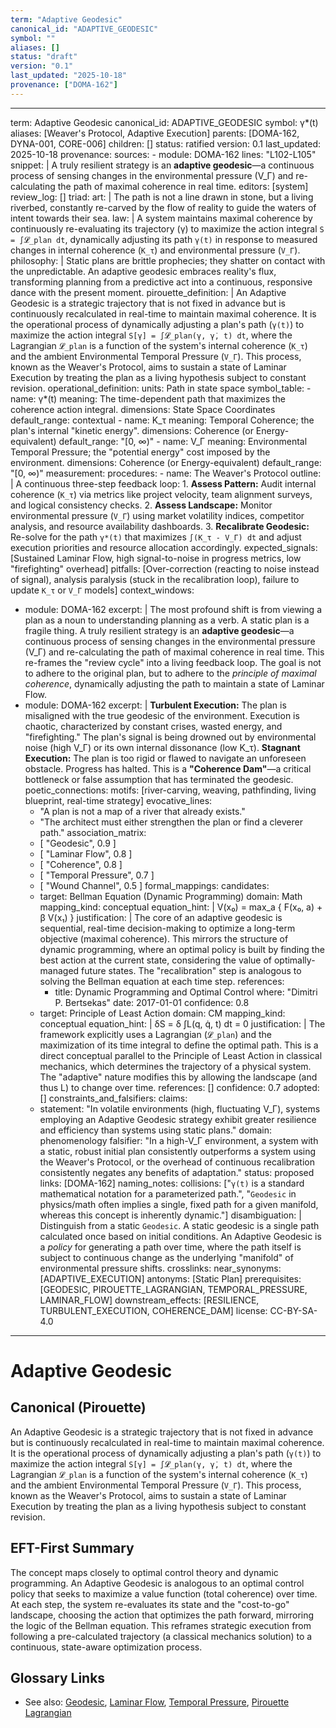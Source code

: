 ```yaml
---
term: "Adaptive Geodesic"
canonical_id: "ADAPTIVE_GEODESIC"
symbol: ""
aliases: []
status: "draft"
version: "0.1"
last_updated: "2025-10-18"
provenance: ["DOMA-162"]
---
```


---
term: Adaptive Geodesic
canonical_id: ADAPTIVE_GEODESIC
symbol: γ*(t)
aliases: [Weaver's Protocol, Adaptive Execution]
parents: [DOMA-162, DYNA-001, CORE-006]
children: []
status: ratified
version: 0.1
last_updated: 2025-10-18
provenance:
  sources:
    - module: DOMA-162
      lines: "L102-L105"
      snippet: |
        A truly resilient strategy is an **adaptive geodesic**—a continuous process of sensing changes in the environmental pressure (V_Γ) and re-calculating the path of maximal coherence in real time.
  editors: [system]
  review_log: []
triad:
  art: |
    The path is not a line drawn in stone, but a living riverbed, constantly re-carved by the flow of reality to guide the waters of intent towards their sea.
  law: |
    A system maintains maximal coherence by continuously re-evaluating its trajectory (γ) to maximize the action integral `S = ∫𝓛_plan dt`, dynamically adjusting its path `γ(t)` in response to measured changes in internal coherence (`K_τ`) and environmental pressure (`V_Γ`).
  philosophy: |
    Static plans are brittle prophecies; they shatter on contact with the unpredictable. An adaptive geodesic embraces reality's flux, transforming planning from a predictive act into a continuous, responsive dance with the present moment.
pirouette_definition: |
  An Adaptive Geodesic is a strategic trajectory that is not fixed in advance but is continuously recalculated in real-time to maintain maximal coherence. It is the operational process of dynamically adjusting a plan's path (`γ(t)`) to maximize the action integral `S[γ] = ∫𝓛_plan(γ, γ̇, t) dt`, where the Lagrangian `𝓛_plan` is a function of the system's internal coherence (`K_τ`) and the ambient Environmental Temporal Pressure (`V_Γ`). This process, known as the Weaver's Protocol, aims to sustain a state of Laminar Execution by treating the plan as a living hypothesis subject to constant revision.
operational_definition:
  units: Path in state space
  symbol_table:
    - name: γ*(t)
      meaning: The time-dependent path that maximizes the coherence action integral.
      dimensions: State Space Coordinates
      default_range: contextual
    - name: K_τ
      meaning: Temporal Coherence; the plan's internal "kinetic energy".
      dimensions: Coherence (or Energy-equivalent)
      default_range: "[0, ∞)"
    - name: V_Γ
      meaning: Environmental Temporal Pressure; the "potential energy" cost imposed by the environment.
      dimensions: Coherence (or Energy-equivalent)
      default_range: "[0, ∞)"
  measurement:
    procedures:
      - name: The Weaver's Protocol
        outline: |
          A continuous three-step feedback loop:
          1. **Assess Pattern:** Audit internal coherence (`K_τ`) via metrics like project velocity, team alignment surveys, and logical consistency checks.
          2. **Assess Landscape:** Monitor environmental pressure (`V_Γ`) using market volatility indices, competitor analysis, and resource availability dashboards.
          3. **Recalibrate Geodesic:** Re-solve for the path `γ*(t)` that maximizes `∫(K_τ - V_Γ) dt` and adjust execution priorities and resource allocation accordingly.
        expected_signals: [Sustained Laminar Flow, high signal-to-noise in progress metrics, low "firefighting" overhead]
        pitfalls: [Over-correction (reacting to noise instead of signal), analysis paralysis (stuck in the recalibration loop), failure to update `K_τ` or `V_Γ` models]
context_windows:
  - module: DOMA-162
    excerpt: |
      The most profound shift is from viewing a plan as a noun to understanding planning as a verb. A static plan is a fragile thing. A truly resilient strategy is an **adaptive geodesic**—a continuous process of sensing changes in the environmental pressure (V_Γ) and re-calculating the path of maximal coherence in real time. This re-frames the "review cycle" into a living feedback loop. The goal is not to adhere to the original plan, but to adhere to the *principle of maximal coherence*, dynamically adjusting the path to maintain a state of Laminar Flow.
  - module: DOMA-162
    excerpt: |
      **Turbulent Execution:** The plan is misaligned with the true geodesic of the environment. Execution is chaotic, characterized by constant crises, wasted energy, and "firefighting." The plan's signal is being drowned out by environmental noise (high V_Γ) or its own internal dissonance (low K_τ).
      **Stagnant Execution:** The plan is too rigid or flawed to navigate an unforeseen obstacle. Progress has halted. This is a **"Coherence Dam"**—a critical bottleneck or false assumption that has terminated the geodesic.
poetic_connections:
  motifs: [river-carving, weaving, pathfinding, living blueprint, real-time strategy]
  evocative_lines:
    - "A plan is not a map of a river that already exists."
    - "The architect must either strengthen the plan or find a cleverer path."
  association_matrix:
    - [ "Geodesic", 0.9 ]
    - [ "Laminar Flow", 0.8 ]
    - [ "Coherence", 0.8 ]
    - [ "Temporal Pressure", 0.7 ]
    - [ "Wound Channel", 0.5 ]
formal_mappings:
  candidates:
    - target: Bellman Equation (Dynamic Programming)
      domain: Math
      mapping_kind: conceptual
      equation_hint: |
        V(x₀) = max_a { F(x₀, a) + β V(x₁) }
      justification: |
        The core of an adaptive geodesic is sequential, real-time decision-making to optimize a long-term objective (maximal coherence). This mirrors the structure of dynamic programming, where an optimal policy is built by finding the best action at the current state, considering the value of optimally-managed future states. The "recalibration" step is analogous to solving the Bellman equation at each time step.
      references:
        - title: Dynamic Programming and Optimal Control
          where: "Dimitri P. Bertsekas"
          date: 2017-01-01
      confidence: 0.8
    - target: Principle of Least Action
      domain: CM
      mapping_kind: conceptual
      equation_hint: |
        δS = δ ∫L(q, q̇, t) dt = 0
      justification: |
        The framework explicitly uses a Lagrangian (`𝓛_plan`) and the maximization of its time integral to define the optimal path. This is a direct conceptual parallel to the Principle of Least Action in classical mechanics, which determines the trajectory of a physical system. The "adaptive" nature modifies this by allowing the landscape (and thus L) to change over time.
      references: []
      confidence: 0.7
  adopted: []
constraints_and_falsifiers:
  claims:
    - statement: "In volatile environments (high, fluctuating V_Γ), systems employing an Adaptive Geodesic strategy exhibit greater resilience and efficiency than systems using static plans."
      domain: phenomenology
      falsifier: "In a high-V_Γ environment, a system with a static, robust initial plan consistently outperforms a system using the Weaver's Protocol, or the overhead of continuous recalibration consistently negates any benefits of adaptation."
      status: proposed
      links: [DOMA-162]
naming_notes:
  collisions: ["`γ(t)` is a standard mathematical notation for a parameterized path.", "`Geodesic` in physics/math often implies a single, fixed path for a given manifold, whereas this concept is inherently dynamic."]
  disambiguation: |
    Distinguish from a static `Geodesic`. A static geodesic is a single path calculated once based on initial conditions. An Adaptive Geodesic is a *policy* for generating a path over time, where the path itself is subject to continuous change as the underlying "manifold" of environmental pressure shifts.
crosslinks:
  near_synonyms: [ADAPTIVE_EXECUTION]
  antonyms: [Static Plan]
  prerequisites: [GEODESIC, PIROUETTE_LAGRANGIAN, TEMPORAL_PRESSURE, LAMINAR_FLOW]
  downstream_effects: [RESILIENCE, TURBULENT_EXECUTION, COHERENCE_DAM]
license: CC-BY-SA-4.0
---

# Adaptive Geodesic

## Canonical (Pirouette)
An Adaptive Geodesic is a strategic trajectory that is not fixed in advance but is continuously recalculated in real-time to maintain maximal coherence. It is the operational process of dynamically adjusting a plan's path (`γ(t)`) to maximize the action integral `S[γ] = ∫𝓛_plan(γ, γ̇, t) dt`, where the Lagrangian `𝓛_plan` is a function of the system's internal coherence (`K_τ`) and the ambient Environmental Temporal Pressure (`V_Γ`). This process, known as the Weaver's Protocol, aims to sustain a state of Laminar Execution by treating the plan as a living hypothesis subject to constant revision.

## EFT-First Summary
The concept maps closely to optimal control theory and dynamic programming. An Adaptive Geodesic is analogous to an optimal control policy that seeks to maximize a value function (total coherence) over time. At each step, the system re-evaluates its state and the "cost-to-go" landscape, choosing the action that optimizes the path forward, mirroring the logic of the Bellman equation. This reframes strategic execution from following a pre-calculated trajectory (a classical mechanics solution) to a continuous, state-aware optimization process.

## Glossary Links
- See also: [Geodesic](<#>), [Laminar Flow](<#>), [Temporal Pressure](<#>), [Pirouette Lagrangian](<#>)